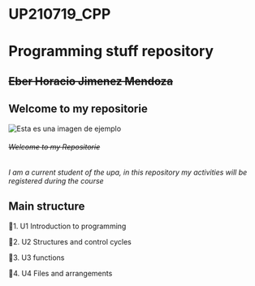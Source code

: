 # UP210719_CPP
 # **Programming stuff repository**
 ## ~~Eber Horacio Jimenez Mendoza~~ 
 ## Welcome to my repositorie
 
 ![Esta es una imagen de ejemplo](https://github.com/UP210719/UP210719_CPP/blob/main/imagenes/Diseno-sin-titulo-20-e1617871947680.webp)



###### ~~Welcome to my Repositorie~~ 
*I am a current student of the upa, in this repository my activities will be registered during the course*

## Main structure
📂1. U1 Introduction to programming

📂2. U2 Structures and control cycles

📂3. U3 functions

📂4. U4 Files and arrangements 





